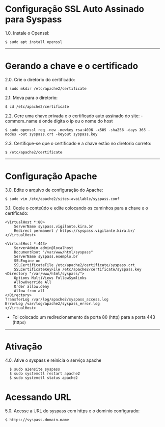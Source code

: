 # Configuração SSL Auto Assinado para Syspass

1.0. Instale o Openssl:

    $ sudo apt install openssl

---

# Gerando a chave e o certificado

2.0. Crie o diretorio do certificado:

    $ sudo mkdir /etc/apache2/certificate

2.1. Mova para o diretorio:

    $ cd /etc/apache2/certificate

2.2. Gere uma chave privada e o certificado auto assinado do site:
    - commom_name é onde digita o ip ou o nome do host 
    
    $ sudo openssl req -new -newkey rsa:4096 -x509 -sha256 -days 365 -nodes -out syspass.crt -keyout syspass.key

2.3. Certifique-se que o certificado e a chave estão no diretorio correto:

    $ /etc/apache2/certificate

---

# Configuração Apache

3.0. Edite o arquivo de configuração do Apache:

    $ sudo vim /etc/apache2/sites-available/syspass.conf
    
3.1. Copie o conteúdo e edite colocando os caminhos para a chave e o certificado:

    <VirtualHost *:80>
        ServerName syspass.vigilante.kira.br
        Redirect permanent / https://syspass.vigilante.kira.br/
    </VirtualHost>

    <VirtualHost *:443>
        ServerAdmin admin@localhost
        DocumentRoot "/var/www/html/syspass"
        ServerName syspass.exemplo.br
        SSLEngine on
        SSLCertificateFile /etc/apache2/certificate/syspass.crt
        SSLCertificateKeyFile /etc/apache2/certificate/syspass.key
    <Directory "/var/www/html/syspass/">
        Options MultiViews FollowSymlinks
        AllowOverride All
        Order allow,deny
        Allow from all
    </Directory>
    TransferLog /var/log/apache2/syspass_access.log
    ErrorLog /var/log/apache2/syspass_error.log
    </VirtualHost>

- Foi colocado um redirecionamento da porta 80 (http) para a porta 443 (https)

---

# Ativação

4.0. Ative o syspass e reinicia o serviço apache

      $ sudo a2ensite syspass
      $ sudo systemctl restart apache2
      $ sudo systemctl status apache2

# Acessando URL

5.0. Acesse a URL do syspass com https e o dominio configurado:

    $ https://syspass.domain.name 














 
